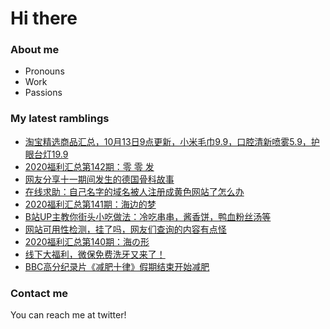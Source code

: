 # Hi there 

### About me
- Pronouns
- Work
- Passions 

### My latest ramblings
<!-- BLOGPOSTS:START -->
- [淘宝精选商品汇总，10月13日9点更新，小米毛巾9.9，口腔清新喷雾5.9，护眼台灯19.9](https://fuliba2020.net/99.html)
- [2020福利汇总第142期：零 零 发](https://fuliba2020.net/2020142.html)
- [网友分享十一期间发生的德国骨科故事](https://fuliba2020.net/dggk.html)
- [在线求助：自己名字的域名被人注册成黄色网站了怎么办](https://fuliba2020.net/liulicheng.html)
- [2020福利汇总第141期：海边的梦](https://fuliba2020.net/2020141.html)
- [B站UP主教你街头小吃做法：冷吃串串，酱香饼，鸭血粉丝汤等](https://fuliba2020.net/pingping.html)
- [网站可用性检测，挂了吗，网友们查询的内容有点怪](https://fuliba2020.net/gualemang.html)
- [2020福利汇总第140期：海の形](https://fuliba2020.net/2020140.html)
- [线下大福利，微保免费洗牙又来了！](https://fuliba2020.net/xiya2020.html)
- [BBC高分纪录片《减肥十律》假期结束开始减肥](https://fuliba2020.net/losing-weight.html)
<!-- BLOGPOSTS:END -->

### Contact me
You can reach me at twitter!
